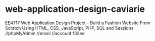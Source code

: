 # web-application-design-caviarie
EE4717 Web Application Design Project - Build a Fashion Website From Scratch Using HTML, CSS, JavaScript, PHP, SQL and Sessions
//phpMyAdmin
//email
//account f32ee
